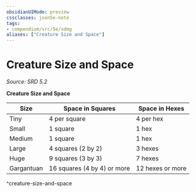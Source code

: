```yaml
---
obsidianUIMode: preview
cssclasses: json5e-note
tags:
- compendium/src/5e/xdmg
aliases: ["Creature Size and Space"]
---
```

# Creature Size and Space
*Source: SRD 5.2* 

**Creature Size and Space**

| Size | Space in Squares | Space in Hexes |
|------|------------------|----------------|
| Tiny | 4 per square | 4 per hex |
| Small | 1 square | 1 hex |
| Medium | 1 square | 1 hex |
| Large | 4 squares (2 by 2) | 3 hexes |
| Huge | 9 squares (3 by 3) | 7 hexes |
| Gargantuan | 16 squares (4 by 4) or more | 12 hexes or more |
^creature-size-and-space